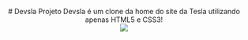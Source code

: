 <p align="center">
 # Devsla
Projeto Devsla é um clone da home do site da Tesla utilizando apenas HTML5 e CSS3!<br>
 
   <img windth="470" src=https://user-images.githubusercontent.com/65688127/124765830-c0ab8580-df0c-11eb-9270-e8a9cc8d3430.PNG />
  

